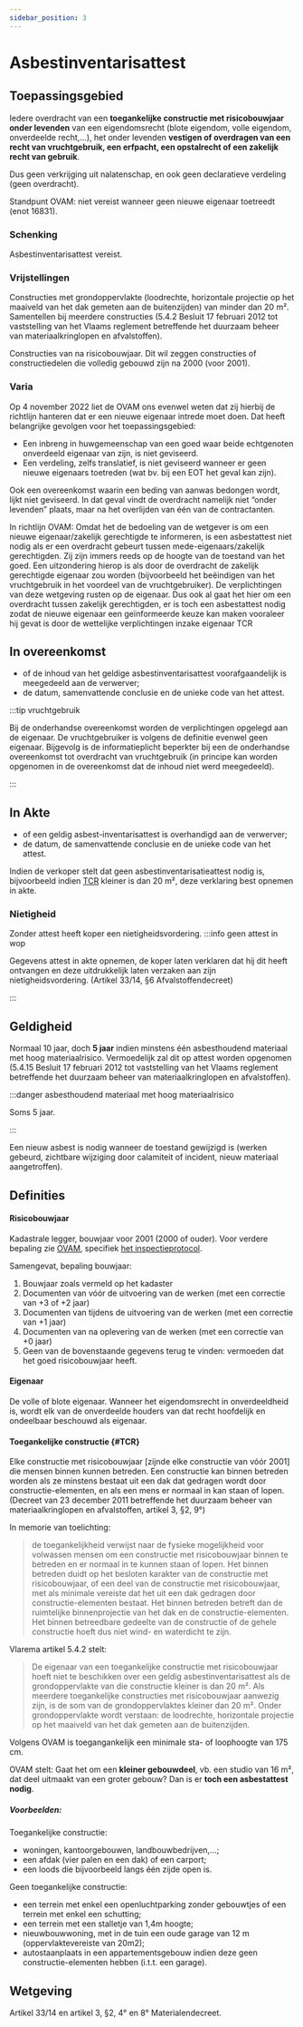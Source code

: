 ```yaml
---
sidebar_position: 3
---
```


# Asbestinventarisattest

## Toepassingsgebied

Iedere overdracht van een **toegankelijke constructie met risicobouwjaar** **onder levenden** van een eigendomsrecht (blote eigendom, volle eigendom, onverdeelde recht,...), het onder levenden **vestigen of overdragen van een recht van vruchtgebruik, een erfpacht, een opstalrecht of een zakelijk recht van gebruik**.

Dus geen verkrijging uit nalatenschap, en ook geen declaratieve verdeling (geen overdracht).

Standpunt OVAM: niet vereist wanneer geen nieuwe eigenaar toetreedt (enot 16831).

### Schenking
Asbestinventarisattest vereist.

### Vrijstellingen

Constructies met grondoppervlakte (loodrechte, horizontale projectie op het maaiveld van het dak gemeten aan de buitenzijden) van minder dan 20 m². Samentellen bij meerdere constructies (5.4.2 Besluit 17 februari 2012 tot vaststelling van het Vlaams reglement betreffende het duurzaam beheer van materiaalkringlopen en afvalstoffen).

Constructies van na risicobouwjaar. Dit wil zeggen constructies of constructiedelen die volledig gebouwd zijn na 2000 (voor 2001).

### Varia

Op 4 november 2022 liet de OVAM ons evenwel weten dat zij hierbij de richtlijn hanteren dat er een nieuwe eigenaar intrede moet doen. Dat heeft belangrijke gevolgen voor het toepassingsgebied:

* Een inbreng in huwgemeenschap van een goed waar beide echtgenoten onverdeeld eigenaar van zijn, is niet geviseerd.
* Een verdeling, zelfs translatief, is niet geviseerd wanneer er geen nieuwe eigenaars toetreden (wat bv. bij een EOT het geval kan zijn).

Ook een overeenkomst waarin een beding van aanwas bedongen wordt, lijkt niet geviseerd. In dat geval vindt de overdracht namelijk niet “onder levenden” plaats, maar na het overlijden van één van de contractanten.

In richtlijn OVAM:
Omdat het de bedoeling van de wetgever is om een nieuwe eigenaar/zakelijk gerechtigde te informeren, is
een asbestattest niet nodig als er een overdracht gebeurt tussen mede-eigenaars/zakelijk gerechtigden. Zij zijn
immers reeds op de hoogte van de toestand van het goed. Een uitzondering hierop is als door de overdracht
de zakelijk gerechtigde eigenaar zou worden (bijvoorbeeld het beëindigen van het vruchtgebruik in het
voordeel van de vruchtgebruiker). De verplichtingen van deze wetgeving rusten op de eigenaar. Dus ook al
gaat het hier om een overdracht tussen zakelijk gerechtigden, er is toch een asbestattest nodig zodat de
nieuwe eigenaar een geïnformeerde keuze kan maken vooraleer hij gevat is door de wettelijke verplichtingen
inzake eigenaar TCR

## In overeenkomst

* of de inhoud van het geldige asbestinventarisattest voorafgaandelijk is meegedeeld aan de verwerver;
* de datum, samenvattende conclusie en de unieke code van het attest.

:::tip vruchtgebruik

Bij de onderhandse overeenkomst worden de verplichtingen opgelegd aan de eigenaar. De vruchtgebruiker is volgens de definitie evenwel geen eigenaar. Bijgevolg is de informatieplicht beperkter bij een de onderhandse overeenkomst tot overdracht van vruchtgebruik (in principe kan worden opgenomen in de overeenkomst dat de inhoud niet werd meegedeeld).

:::

## In Akte

* of een geldig asbest-inventarisattest is overhandigd aan de verwerver;
* de datum, de samenvattende conclusie en de unieke code van het attest.

Indien de verkoper stelt dat geen asbestinventarisatieattest nodig is, bijvoorbeeld indien [TCR](#TCR) kleiner is dan 20 m², deze verklaring best opnemen in akte.

### Nietigheid

Zonder attest heeft koper een nietigheidsvordering.
:::info geen attest in wop

Gegevens attest in akte opnemen, de koper laten verklaren dat hij dit heeft ontvangen en deze uitdrukkelijk laten verzaken aan zijn nietigheidsvordering. (Artikel 33/14, §6 Afvalstoffendecreet)

:::

## Geldigheid

Normaal 10 jaar, doch **5 jaar** indien minstens één asbesthoudend materiaal met hoog materiaalrisico. Vermoedelijk zal dit op attest worden opgenomen (5.4.15 Besluit 17 februari 2012 tot vaststelling van het Vlaams reglement betreffende het duurzaam beheer van materiaalkringlopen en afvalstoffen).

:::danger asbesthoudend materiaal met hoog materiaalrisico

Soms 5 jaar.

:::

Een nieuw asbest is nodig wanneer de toestand gewijzigd is (werken gebeurd, zichtbare wijziging door
calamiteit of incident, nieuw materiaal aangetroffen).

## Definities

#### Risicobouwjaar

Kadastrale legger, bouwjaar voor 2001 (2000 of ouder). Voor verdere bepaling zie [OVAM](https://ovam.vlaanderen.be/vakinformatie-over-het-asbestattest), specifiek [het inspectieprotocol](https://emis.vito.be/sites/emis/files/legislation/91/2022/sb220422-3_Bijlage-bij-MB-van_1-april-2022.pdf#page=5).

Samengevat, bepaling bouwjaar:

1. Bouwjaar zoals vermeld op het kadaster
2. Documenten van vóór de uitvoering van de werken (met een correctie van +3 of
+2 jaar)
3. Documenten van tijdens de uitvoering van de werken (met een correctie van +1 jaar)
4. Documenten van na oplevering van de werken (met een correctie van +0 jaar)
5. Geen van de bovenstaande gegevens terug te vinden: vermoeden dat het goed
risicobouwjaar heeft.

#### Eigenaar

De volle of blote eigenaar. Wanneer het eigendomsrecht in onverdeeldheid is, wordt elk van de onverdeelde houders van dat recht hoofdelijk en ondeelbaar beschouwd als eigenaar.

#### Toegankelijke constructie {#TCR}

Elke constructie met risicobouwjaar [zijnde elke constructie van vóór 2001] die mensen binnen kunnen betreden. Een constructie kan binnen betreden worden als ze minstens bestaat uit een dak dat gedragen wordt door constructie-elementen, en als een mens er normaal in kan staan of lopen. (Decreet van 23 december 2011 betreffende het duurzaam beheer van materiaalkringlopen en afvalstoffen, artikel 3, §2, 9°)

In memorie van toelichting:
> de toegankelijkheid verwijst naar de fysieke mogelijkheid voor volwassen mensen om een constructie met risicobouwjaar binnen te betreden en er normaal in te kunnen staan of lopen. Het binnen betreden duidt op het besloten karakter van de constructie met risicobouwjaar, of een deel van de constructie met risicobouwjaar, met als minimale vereiste dat het uit een dak gedragen door constructie-elementen bestaat. Het binnen betreden betreft dan de ruimtelijke binnenprojectie van het dak en de constructie-elementen. Het binnen betreedbare gedeelte van de constructie of de gehele constructie hoeft dus niet wind- en waterdicht te zijn.

Vlarema artikel 5.4.2 stelt:
> De eigenaar van een toegankelijke constructie met risicobouwjaar hoeft niet te beschikken over een geldig asbestinventarisattest als de grondoppervlakte van die constructie kleiner is dan 20 m². Als meerdere toegankelijke constructies met risicobouwjaar aanwezig zijn, is de som van de grondoppervlaktes kleiner dan 20 m². Onder grondoppervlakte wordt verstaan: de loodrechte, horizontale projectie op het maaiveld van het dak gemeten aan de buitenzijden.

Volgens OVAM is toegangankelijk een minimale sta- of loophoogte van 175 cm.

OVAM stelt:
Gaat het om een **kleiner gebouwdeel**, vb. een studio van 16 m², dat deel uitmaakt van een groter gebouw? Dan is er **toch een asbestattest nodig**.


##### Voorbeelden:
Toegankelijke constructie:
* woningen, kantoorgebouwen, landbouwbedrijven,…;
* een afdak (vier palen en een dak) of een carport;
* een loods die bijvoorbeeld langs één zijde open is.

Geen toegankelijke constructie:
* een terrein met enkel een openluchtparking zonder gebouwtjes of een terrein met enkel een schutting;
* een terrein met een stalletje van 1,4m hoogte;
* nieuwbouwwoning, met in de tuin een oude garage van 12 m (oppervlaktevereiste van 20m2);
* autostaanplaats in een appartementsgebouw indien deze geen constructie-elementen hebben (i.t.t. een garage).

## Wetgeving

Artikel 33/14 en artikel 3, §2, 4° en 8° Materialendecreet.